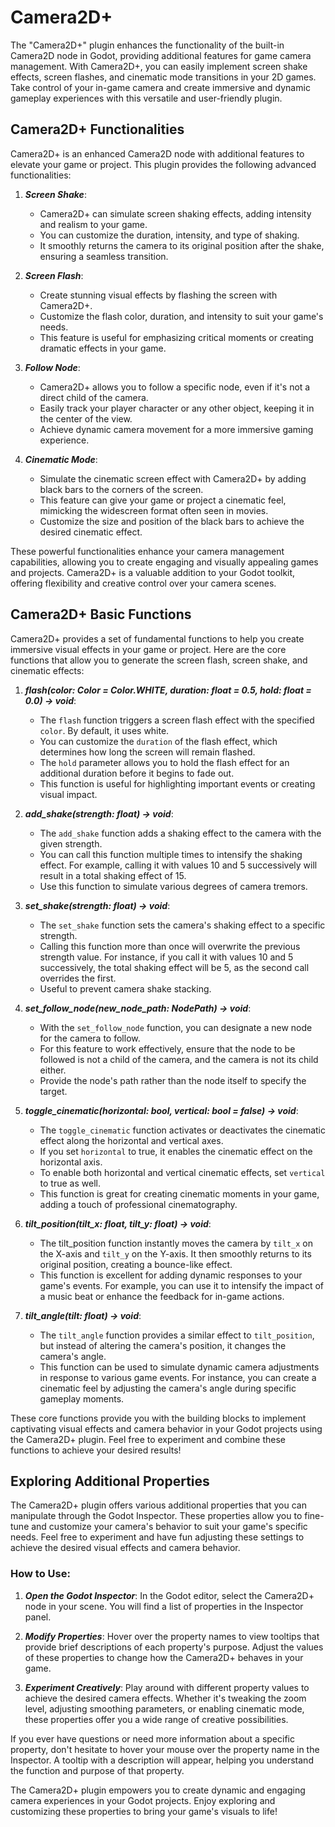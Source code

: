# Camera2D+
The "Camera2D+" plugin enhances the functionality of the built-in Camera2D node in Godot, providing additional features for game camera management. With Camera2D+, you can easily implement screen shake effects, screen flashes, and cinematic mode transitions in your 2D games. Take control of your in-game camera and create immersive and dynamic gameplay experiences with this versatile and user-friendly plugin.

## Camera2D+ Functionalities
Camera2D+ is an enhanced Camera2D node with additional features to elevate your game or project. This plugin provides the following advanced functionalities:

1. ***Screen Shake***:
	- Camera2D+ can simulate screen shaking effects, adding intensity and realism to your game.
	- You can customize the duration, intensity, and type of shaking.
	- It smoothly returns the camera to its original position after the shake, ensuring a seamless transition.

2. ***Screen Flash***:
	- Create stunning visual effects by flashing the screen with Camera2D+.
	- Customize the flash color, duration, and intensity to suit your game's needs.
	- This feature is useful for emphasizing critical moments or creating dramatic effects in your game.

3. ***Follow Node***:
	- Camera2D+ allows you to follow a specific node, even if it's not a direct child of the camera.
	- Easily track your player character or any other object, keeping it in the center of the view.
	- Achieve dynamic camera movement for a more immersive gaming experience.

4. ***Cinematic Mode***:
	- Simulate the cinematic screen effect with Camera2D+ by adding black bars to the corners of the screen.
	- This feature can give your game or project a cinematic feel, mimicking the widescreen format often seen in movies.
	- Customize the size and position of the black bars to achieve the desired cinematic effect.

These powerful functionalities enhance your camera management capabilities, allowing you to create engaging and visually appealing games and projects. Camera2D+ is a valuable addition to your Godot toolkit, offering flexibility and creative control over your camera scenes.

## Camera2D+ Basic Functions
Camera2D+ provides a set of fundamental functions to help you create immersive visual effects in your game or project. Here are the core functions that allow you to generate the screen flash, screen shake, and cinematic effects:

1. ***flash(color: Color = Color.WHITE, duration: float = 0.5, hold: float = 0.0) -> void***:
	- The `flash` function triggers a screen flash effect with the specified `color`. By default, it uses white.
	- You can customize the `duration` of the flash effect, which determines how long the screen will remain flashed.
	- The `hold` parameter allows you to hold the flash effect for an additional duration before it begins to fade out.
	- This function is useful for highlighting important events or creating visual impact.

2. ***add_shake(strength: float) -> void***:
	- The `add_shake` function adds a shaking effect to the camera with the given strength.
	- You can call this function multiple times to intensify the shaking effect. For example, calling it with values 10 and 5 successively will result in a total shaking effect of 15.
	- Use this function to simulate various degrees of camera tremors.

3. ***set_shake(strength: float) -> void***:
	- The `set_shake` function sets the camera's shaking effect to a specific strength.
	- Calling this function more than once will overwrite the previous strength value. For instance, if you call it with values 10 and 5 successively, the total shaking effect will be 5, as the second call overrides the first.
	- Useful to prevent camera shake stacking.

4. ***set_follow_node(new_node_path: NodePath) -> void***:
	- With the `set_follow_node` function, you can designate a new node for the camera to follow.
	- For this feature to work effectively, ensure that the node to be followed is not a child of the camera, and the camera is not its child either.
	- Provide the node's path rather than the node itself to specify the target.

5. ***toggle_cinematic(horizontal: bool, vertical: bool = false) -> void***:
	- The `toggle_cinematic` function activates or deactivates the cinematic effect along the horizontal and vertical axes.
	- If you set `horizontal` to true, it enables the cinematic effect on the horizontal axis.
	- To enable both horizontal and vertical cinematic effects, set `vertical` to true as well.
	- This function is great for creating cinematic moments in your game, adding a touch of professional cinematography.
	
6. ***tilt_position(tilt_x: float, tilt_y: float) -> void***:
	- The tilt_position function instantly moves the camera by `tilt_x` on the X-axis and `tilt_y` on the Y-axis. It then smoothly returns to its original position, creating a bounce-like effect.
	- This function is excellent for adding dynamic responses to your game's events. For example, you can use it to intensify the impact of a music beat or enhance the feedback for in-game actions.

8. ***tilt_angle(tilt: float) -> void***:
	- The `tilt_angle` function provides a similar effect to `tilt_position`, but instead of altering the camera's position, it changes the camera's angle.
	- This function can be used to simulate dynamic camera adjustments in response to various game events. For instance, you can create a cinematic feel by adjusting the camera's angle during specific gameplay moments.

These core functions provide you with the building blocks to implement captivating visual effects and camera behavior in your Godot projects using the Camera2D+ plugin. Feel free to experiment and combine these functions to achieve your desired results!

## Exploring Additional Properties
The Camera2D+ plugin offers various additional properties that you can manipulate through the Godot Inspector. These properties allow you to fine-tune and customize your camera's behavior to suit your game's specific needs. Feel free to experiment and have fun adjusting these settings to achieve the desired visual effects and camera behavior.

### How to Use:
1. ***Open the Godot Inspector***: In the Godot editor, select the Camera2D+ node in your scene. You will find a list of properties in the Inspector panel.

2. ***Modify Properties***: Hover over the property names to view tooltips that provide brief descriptions of each property's purpose. Adjust the values of these properties to change how the Camera2D+ behaves in your game.

3. ***Experiment Creatively***: Play around with different property values to achieve the desired camera effects. Whether it's tweaking the zoom level, adjusting smoothing parameters, or enabling cinematic mode, these properties offer you a wide range of creative possibilities.

If you ever have questions or need more information about a specific property, don't hesitate to hover your mouse over the property name in the Inspector. A tooltip with a description will appear, helping you understand the function and purpose of that property.

The Camera2D+ plugin empowers you to create dynamic and engaging camera experiences in your Godot projects. Enjoy exploring and customizing these properties to bring your game's visuals to life!
